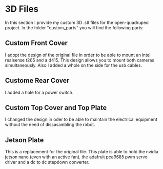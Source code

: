 # 3D Files

In this section I provide my custom 3D .stl files for the open-quadruped project. 
In the folder "custom_parts" you will find the following parts:

## Custom Front Cover
I adopt the design of the original file in order to be able to mount an intel realsense t265 and a d415. This design allows you to mount both cameras simultaneously. Also I added a whole on the side for the usb cables.

## Custome Rear Cover
I added a hole for a power switch.  


## Custom Top Cover and Top Plate
I changed the design in oder to be able to maintain the electrical equipment without the need of dissasambling the robot. 

## Jetson Plate
This is a replacement for the original file. This plate is able to hold the nvidia jetson nano (even with an active fan), the adafruit pca9685 pwm servo driver and a dc to dc stepdown converter. 

